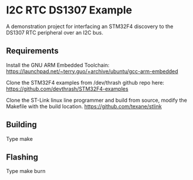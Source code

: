 # I2C RTC DS1307 Example

A demonstration project for interfacing an STM32F4 discovery to the DS1307 RTC peripheral
over an I2C bus.

## Requirements

Install the GNU ARM Embedded Toolchain:
https://launchpad.net/~terry.guo/+archive/ubuntu/gcc-arm-embedded

Clone the STM32F4 examples from /dev/thrash github repo here:
https://github.com/devthrash/STM32F4-examples

Clone the ST-Link linux line programmer and build from source, modify
the Makefile with the build location.
https://github.com/texane/stlink

## Building

Type make

## Flashing

Type make burn
